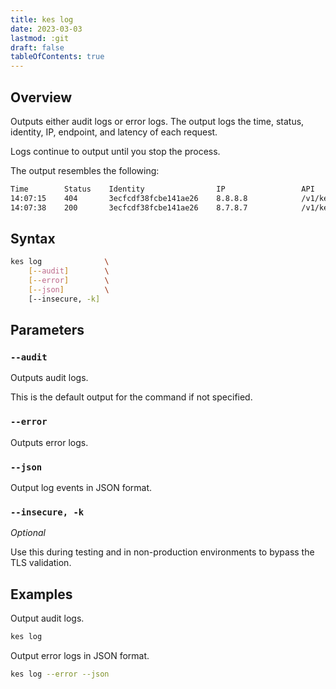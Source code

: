 ```yaml
---
title: kes log
date: 2023-03-03
lastmod: :git
draft: false
tableOfContents: true
---
```


## Overview

Outputs either audit logs or error logs.
The output logs the time, status, identity, IP, endpoint, and latency of each request.

Logs continue to output until you stop the process.

The output resembles the following:

```sh
Time        Status    Identity                IP                 API                               Latency
14:07:15    404       3ecfcdf38fcbe141ae26    8.8.8.8            /v1/key/decrypt/my-first-key      142µs
14:07:38    200       3ecfcdf38fcbe141ae26    8.7.8.7            /v1/key/decrypt/minio-sse-key     299µs
```

## Syntax

```sh
kes log              \
    [--audit]        \
    [--error]        \
    [--json]         \
    [--insecure, -k]
```

## Parameters

### `--audit`

Outputs audit logs.

This is the default output for the command if not specified.

### `--error`

Outputs error logs.

### `--json`

Output log events in JSON format.

### `--insecure, -k`

_Optional_

Use this during testing and in non-production environments to bypass the TLS validation.

## Examples

Output audit logs.

```sh {.copy}
kes log
```

Output error logs in JSON format.

```sh {.copy}
kes log --error --json
```
